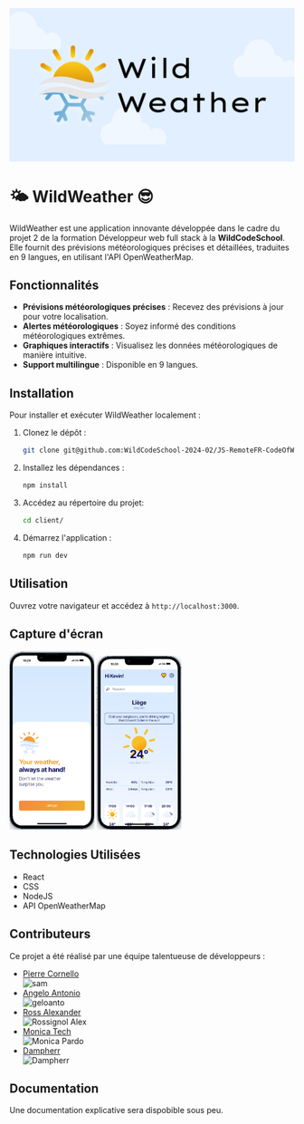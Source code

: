 
![WildWeather](client/src/assets/images/WildWeather.svg)

# 🌤️ WildWeather 😎

WildWeather est une application innovante développée dans le cadre du projet 2 de la formation Développeur web full stack à la **WildCodeSchool**. Elle fournit des prévisions météorologiques précises et détaillées, traduites en 9 langues, en utilisant l'API OpenWeatherMap.

## Fonctionnalités

- **Prévisions météorologiques précises** : Recevez des prévisions à jour pour votre localisation.
- **Alertes météorologiques** : Soyez informé des conditions météorologiques extrêmes.
- **Graphiques interactifs** : Visualisez les données météorologiques de manière intuitive.
- **Support multilingue** : Disponible en 9 langues.

## Installation

Pour installer et exécuter WildWeather localement :

1. Clonez le dépôt :

   ```sh
   git clone git@github.com:WildCodeSchool-2024-02/JS-RemoteFR-CodeOfWar-P2-WildWeather.git
   ```

2. Installez les dépendances :

   ```sh
   npm install
   ```

3. Accédez au répertoire du projet:

   ```sh
   cd client/
   ```

4. Démarrez l'application :

   ```sh
   npm run dev
   ```

## Utilisation

   Ouvrez votre navigateur et accédez à `http://localhost:3000`.


## Capture d'écran

<img src="client/src/assets/images/Screenshot1.png" alt="Screenshot" width="150">
<img src="client/src/assets/images/Screenshot2.png" alt="Screenshot2" width="150">

## Technologies Utilisées

- React
- CSS
- NodeJS
- API OpenWeatherMap

## Contributeurs

Ce projet a été réalisé par une équipe talentueuse de développeurs :

- [Pierre Cornello](https://github.com/perecornello)  
  <img src="https://avatars.githubusercontent.com/perecornello" alt="sam" width="100" height="100">
- [Angelo Antonio](https://github.com/geloanto)  
  <img src="https://avatars.githubusercontent.com/geloanto" alt="geloanto" width="100" height="100">
- [Ross Alexander](https://github.com/RossAlex0)  
  <img src="https://avatars.githubusercontent.com/RossAlex0" alt="Rossignol Alex" width="100" height="100">
- [Monica Tech](https://github.com/monica-tech75)  
  <img src="https://avatars.githubusercontent.com/monica-tech75" alt="Monica Pardo" width="100" height="100">
- [Dampherr](https://github.com/dampherrr)  
  <img src="https://avatars.githubusercontent.com/dampherrr" alt="Dampherr" width="100" height="100">

## Documentation

Une documentation explicative sera dispobible sous peu.
